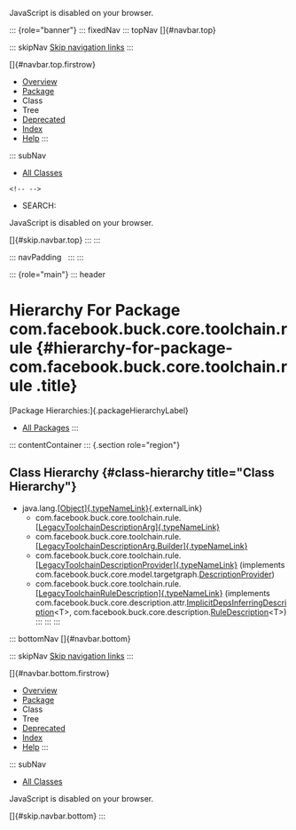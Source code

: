 <div>

JavaScript is disabled on your browser.

</div>

::: {role="banner"}
::: fixedNav
::: topNav
[]{#navbar.top}

::: skipNav
[Skip navigation links](#skip.navbar.top "Skip navigation links")
:::

[]{#navbar.top.firstrow}

-   [Overview](../../../../../../index.html)
-   [Package](package-summary.html)
-   Class
-   Tree
-   [Deprecated](../../../../../../deprecated-list.html)
-   [Index](../../../../../../index-all.html)
-   [Help](../../../../../../help-doc.html)
:::

::: subNav
-   [All Classes](../../../../../../allclasses.html)

```{=html}
<!-- -->
```
-   SEARCH:

<div>

<div>

JavaScript is disabled on your browser.

</div>

</div>

[]{#skip.navbar.top}
:::
:::

::: navPadding
 
:::
:::

::: {role="main"}
::: header
# Hierarchy For Package com.facebook.buck.core.toolchain.rule {#hierarchy-for-package-com.facebook.buck.core.toolchain.rule .title}

[Package Hierarchies:]{.packageHierarchyLabel}

-   [All Packages](../../../../../../overview-tree.html)
:::

::: contentContainer
::: {.section role="region"}
## Class Hierarchy {#class-hierarchy title="Class Hierarchy"}

-   java.lang.[[Object]{.typeNameLink}](http://docs.oracle.com/javase/7/docs/api/java/lang/Object.html?is-external=true "class or interface in java.lang"){.externalLink}
    -   com.facebook.buck.core.toolchain.rule.[[LegacyToolchainDescriptionArg]{.typeNameLink}](LegacyToolchainDescriptionArg.html "class in com.facebook.buck.core.toolchain.rule")
    -   com.facebook.buck.core.toolchain.rule.[[LegacyToolchainDescriptionArg.Builder]{.typeNameLink}](LegacyToolchainDescriptionArg.Builder.html "class in com.facebook.buck.core.toolchain.rule")
    -   com.facebook.buck.core.toolchain.rule.[[LegacyToolchainDescriptionProvider]{.typeNameLink}](LegacyToolchainDescriptionProvider.html "class in com.facebook.buck.core.toolchain.rule")
        (implements
        com.facebook.buck.core.model.targetgraph.[DescriptionProvider](../../model/targetgraph/DescriptionProvider.html "interface in com.facebook.buck.core.model.targetgraph"))
    -   com.facebook.buck.core.toolchain.rule.[[LegacyToolchainRuleDescription]{.typeNameLink}](LegacyToolchainRuleDescription.html "class in com.facebook.buck.core.toolchain.rule")
        (implements
        com.facebook.buck.core.description.attr.[ImplicitDepsInferringDescription](../../description/attr/ImplicitDepsInferringDescription.html "interface in com.facebook.buck.core.description.attr")\<T\>,
        com.facebook.buck.core.description.[RuleDescription](../../description/RuleDescription.html "interface in com.facebook.buck.core.description")\<T\>)
:::
:::
:::

::: bottomNav
[]{#navbar.bottom}

::: skipNav
[Skip navigation links](#skip.navbar.bottom "Skip navigation links")
:::

[]{#navbar.bottom.firstrow}

-   [Overview](../../../../../../index.html)
-   [Package](package-summary.html)
-   Class
-   Tree
-   [Deprecated](../../../../../../deprecated-list.html)
-   [Index](../../../../../../index-all.html)
-   [Help](../../../../../../help-doc.html)
:::

::: subNav
-   [All Classes](../../../../../../allclasses.html)

<div>

<div>

JavaScript is disabled on your browser.

</div>

</div>

[]{#skip.navbar.bottom}
:::
